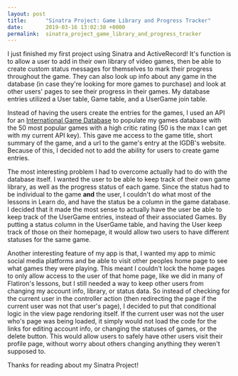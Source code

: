 ```yaml
---
layout: post
title:      "Sinatra Project: Game Library and Progress Tracker"
date:       2019-03-16 13:02:38 +0000
permalink:  sinatra_project_game_library_and_progress_tracker
---
```



I just finished my first project using Sinatra and ActiveRecord! It's function is to allow a user to add in their own library of video games, then be able to create custom status messages for themselves to mark their progress throughout the game. They can also look up info about any game in the database (in case they're looking for more games to purchase) and look at other users' pages to see their progress in their games. My database entries utilized a User table, Game table, and a UserGame join table. 

Instead of having the users create the entries for the games, I used an API for an [International Game Database](https://api.igdb.com/) to populate my games database with the 50 most popular games with a high critic rating (50 is the max I can get with my current API key). This gave me access to the game title, short summary of the game, and a url to the game's entry at the IGDB's website. Because of this, I decided not to add the ability for users to create game entries.  

The most interesting problem I had to overcome actually had to do with the database itself.  I wanted the user to be able to keep track of their own game library, as well as the progress status of each game. Since the status had to be individual to the game **and** the user, I couldn't do what most of the lessons in Learn do, and have the status be a column in the game database. I decided that it made the most sense to actually have the user be able to keep track of the UserGame entries, instead of their associated Games. By putting a status column in the UserGame table, and having the User keep track of those on their homepage, it would allow two users to have different statuses for the same game.

Another interesting feature of my app is that, I wanted my app to mimic social media platforms and be able to visit other peoples home page to see what games they were playing. This meant I couldn't lock the home pages to only allow access to the user of that home page, like we did in many of Flatiron's lessons, but I still needed a way to keep other users from changing my account info, library, or status data. So instead of checking for the current user in the controller action (then redirecting the page if the current user was not that user's page), I decided to put that conditional logic in the view page rendoring itself. If the current user was not the user who's page was being loaded, it simply would not load the code for the links for editing account info, or changing the statuses of games, or the delete button. This would allow users to safely have other users visit their profile page, without worry about others changing anything they weren't supposed to. 

Thanks for reading about my Sinatra Project!

